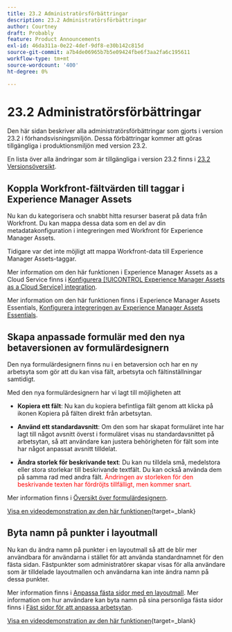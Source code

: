 ```yaml
---
title: 23.2 Administratörsförbättringar
description: 23.2 Administratörsförbättringar
author: Courtney
draft: Probably
feature: Product Announcements
exl-id: 46da311a-0e22-4def-9df8-e30b142c815d
source-git-commit: a7b4de06965b7b5e09424fbe6f3aa2fa6c195611
workflow-type: tm+mt
source-wordcount: '400'
ht-degree: 0%

---
```


# 23.2 Administratörsförbättringar

Den här sidan beskriver alla administratörsförbättringar som gjorts i version 23.2 i förhandsvisningsmiljön. Dessa förbättringar kommer att göras tillgängliga i produktionsmiljön med version 23.2.

En lista över alla ändringar som är tillgängliga i version 23.2 finns i [23.2 Versionsöversikt](/help/quicksilver/product-announcements/product-releases/23.2-release-activity/23-2-release-overview.md).

## Koppla Workfront-fältvärden till taggar i Experience Manager Assets

Nu kan du kategorisera och snabbt hitta resurser baserat på data från Workfront.  Du kan mappa dessa data som en del av din metadatakonfiguration i integreringen med Workfront för Experience Manager Assets.

Tidigare var det inte möjligt att mappa Workfront-data till Experience Manager Assets-taggar.

Mer information om den här funktionen i Experience Manager Assets as a Cloud Service finns i [Konfigurera [!UICONTROL Experience Manager Assets as a Cloud Service] integration](/help/quicksilver/administration-and-setup/configure-integrations/configure-aacs-integration.md).

Mer information om den här funktionen finns i Experience Manager Assets Essentials, [Konfigurera integreringen av Experience Manager Assets Essentials](/help/quicksilver/documents/adobe-workfront-for-experience-manager-assets-essentials/setup-asset-essentials.md).

## Skapa anpassade formulär med den nya betaversionen av formulärdesignern

Den nya formulärdesignern finns nu i en betaversion och har en ny arbetsyta som gör att du kan visa fält, arbetsyta och fältinställningar samtidigt.

Med den nya formulärdesignern har vi lagt till möjligheten att

* **Kopiera ett fält**: Nu kan du kopiera befintliga fält genom att klicka på ikonen Kopiera på fälten direkt från arbetsytan.

* **Använd ett standardavsnitt**: Om den som har skapat formuläret inte har lagt till något avsnitt överst i formuläret visas nu standardavsnittet på arbetsytan, så att användare kan justera behörigheten för fält som inte har något anpassat avsnitt tilldelat.

* **Ändra storlek för beskrivande text**: Du kan nu tilldela små, medelstora eller stora storlekar till beskrivande textfält. Du kan också använda dem på samma rad med andra fält. <span style="color: #ff0000;"> Ändringen av storleken för den beskrivande texten har fördröjts tillfälligt, men kommer snart.</span></li>

Mer information finns i [Översikt över formulärdesignern](/help/quicksilver/administration-and-setup/customize-workfront/create-manage-custom-forms/form-designer/form-designer-overview.md).

[Visa en videodemonstration av den här funktionen](https://video.tv.adobe.com/v/3416586/){target=_blank}

## Byta namn på punkter i layoutmall

Nu kan du ändra namn på punkter i en layoutmall så att de blir mer användbara för användarna i stället för att använda standardnamnet för den fästa sidan. Fästpunkter som administratörer skapar visas för alla användare som är tilldelade layoutmallen och användarna kan inte ändra namn på dessa punkter.

Mer information finns i [Anpassa fästa sidor med en layoutmall](/help/quicksilver/administration-and-setup/customize-workfront/use-layout-templates/customize-pinned-pages.md). Mer information om hur användare kan byta namn på sina personliga fästa sidor finns i [Fäst sidor för att anpassa arbetsytan](/help/quicksilver/workfront-basics/the-new-workfront-experience/pin-pages.md).

[Visa en videodemonstration av den här funktionen](https://video.tv.adobe.com/v/3414364/){target=_blank}
